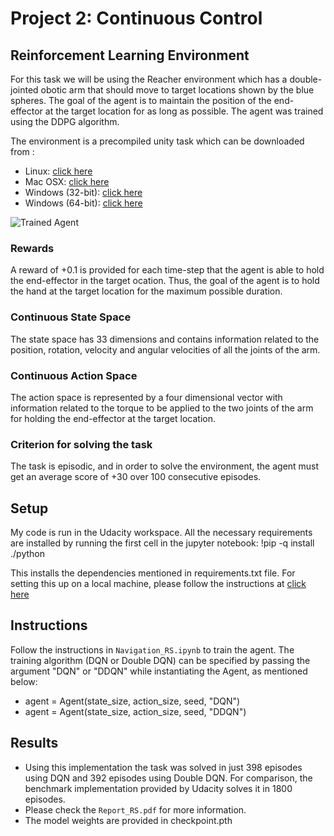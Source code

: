 [//]: # (Image References)

[image1]: https://user-images.githubusercontent.com/10624937/43851024-320ba930-9aff-11e8-8493-ee547c6af349.gif "Trained Agent"

# Project 2: Continuous Control

## Reinforcement Learning Environment
For this task we will be using the Reacher environment which has a double-jointed obotic arm that should move to target locations shown by the blue spheres. The goal of the agent is to maintain the position of the end-effector at the target location for as long as possible.
The agent was trained using the DDPG algorithm. 

The environment is a precompiled unity task which can be downloaded from :
- Linux: [click here](https://s3-us-west-1.amazonaws.com/udacity-drlnd/P1/Banana/Banana_Linux.zip) 
- Mac OSX: [click here](https://s3-us-west-1.amazonaws.com/udacity-drlnd/P1/Banana/Banana.app.zip) 
- Windows (32-bit): [click here](https://s3-us-west-1.amazonaws.com/udacity-drlnd/P1/Banana/Banana_Windows_x86.zip) 
- Windows (64-bit): [click here](https://s3-us-west-1.amazonaws.com/udacity-drlnd/P1/Banana/Banana_Windows_x86_64.zip) 

![Trained Agent][image1]

### Rewards
A reward of +0.1 is provided for each time-step that the agent is able to hold the end-effector in the target ocation. Thus, the goal of the agent is to hold the hand at the target location for the maximum possible duration.  

### Continuous State Space
The state space has 33 dimensions and contains information related to the position, rotation, velocity and angular velocities of all the joints of the arm.

### Continuous Action Space
The action space is represented by a four dimensional vector with information related to the torque to be applied to the two joints of the arm for holding the end-effector at the target location. 

### Criterion for solving the task
The task is episodic, and in order to solve the environment, the agent must get an average score of +30 over 100 consecutive episodes.
## Setup 
My code is run in the Udacity workspace. All the necessary requirements are installed by running the first cell in the jupyter notebook:
!pip -q install ./python

This installs the dependencies mentioned in requirements.txt file. For setting this up on a local machine, please follow the instructions at 
[click here](https://github.com/udacity/deep-reinforcement-learning)

## Instructions

Follow the instructions in `Navigation_RS.ipynb` to train the agent.
The training algorithm (DQN or Double DQN) can be specified by passing the argument "DQN" or "DDQN" while instantiating the Agent, as mentioned below: 
- agent = Agent(state_size, action_size, seed, "DQN")
- agent = Agent(state_size, action_size, seed, "DDQN") 

## Results
- Using this implementation the task was solved in just 398 episodes using DQN and 392 episodes using Double DQN.
For comparison, the benchmark implementation provided by Udacity solves it in 1800 episodes. 
- Please check the `Report_RS.pdf` for more information. 
- The model weights are provided in checkpoint.pth
